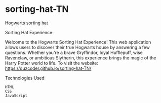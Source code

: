 # sorting-hat-TN
Hogwarts sorting hat

Sorting Hat Experience

Welcome to the Hogwarts Sorting Hat Experience! This web application allows users to discover their true Hogwarts house by answering a few questions. Whether you're a brave Gryffindor, loyal Hufflepuff, wise Ravenclaw, or ambitious Slytherin, this experience brings the magic of the Harry Potter world to life.
To visit the website: https://duzcoder.github.io/sorting-hat-TN/

Technologies Used

    HTML
    CSS
    JavaScript
